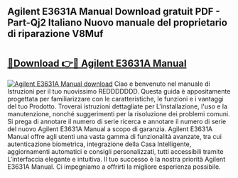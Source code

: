 ## Agilent E3631A Manual Download gratuit PDF - Part-Qj2 Italiano Nuovo manuale del proprietario di riparazione V8Muf

# <h2><a href="http://dfbrcun.blite.top/?on=Agilent+E3631A+Manual">🔗Download 👉🔴 Agilent E3631A Manual</a></h2>

[![Agilent E3631A Manual download](https://i.imgur.com/lujVjoI.png)](http://dfbrcun.blite.top/?on=Agilent+E3631A+Manual)
Ciao e benvenuto nel manuale di Istruzioni per il tuo nuovissimo REDDDDDDD. Questa guida è appositamente progettata per familiarizzare con le caratteristiche, le funzioni e i vantaggi del tuo Prodotto. Troverai istruzioni dettagliate per L'installazione, l'uso e la manutenzione, nonché suggerimenti per la risoluzione dei problemi comuni. Si prega di annotare il numero di serie ricerca e annotare il numero di serie del nuovo Agilent E3631A Manual a scopo di garanzia. Agilent E3631A Manual offre agli utenti una vasta gamma di funzionalità avanzate, tra cui autenticazione biometrica, integrazione della Casa Intelligente, aggiornamenti automatici e consigli personalizzati, tutti accessibili tramite L'interfaccia elegante e intuitiva. Il tuo successo è la nostra priorità Agilent E3631A Manual. Ci impegniamo a offrirti la migliore esperienza possibile.
